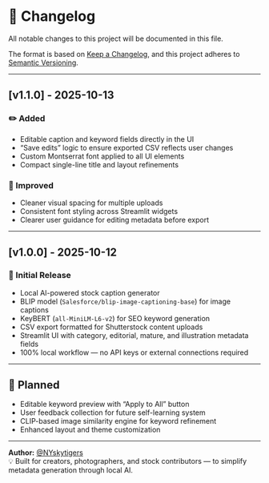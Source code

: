 # 📜 Changelog
All notable changes to this project will be documented in this file.

The format is based on [Keep a Changelog](https://keepachangelog.com/en/1.1.0/),
and this project adheres to [Semantic Versioning](https://semver.org/spec/v2.0.0.html).

---

## [v1.1.0] - 2025-10-13
### ✏️ Added
- Editable caption and keyword fields directly in the UI
- “Save edits” logic to ensure exported CSV reflects user changes
- Custom Montserrat font applied to all UI elements
- Compact single-line title and layout refinements

### 🎨 Improved
- Cleaner visual spacing for multiple uploads
- Consistent font styling across Streamlit widgets
- Clearer user guidance for editing metadata before export

---

## [v1.0.0] - 2025-10-12
### 🚀 Initial Release
- Local AI-powered stock caption generator
- BLIP model (`Salesforce/blip-image-captioning-base`) for image captions
- KeyBERT (`all-MiniLM-L6-v2`) for SEO keyword generation
- CSV export formatted for Shutterstock content uploads
- Streamlit UI with category, editorial, mature, and illustration metadata fields
- 100% local workflow — no API keys or external connections required

---

## 🧩 Planned
- Editable keyword preview with “Apply to All” button
- User feedback collection for future self-learning system
- CLIP-based image similarity engine for keyword refinement
- Enhanced layout and theme customization

---

**Author:** [@NYskytigers](https://github.com/nyskytigers)  
💡 Built for creators, photographers, and stock contributors — to simplify metadata generation through local AI.
